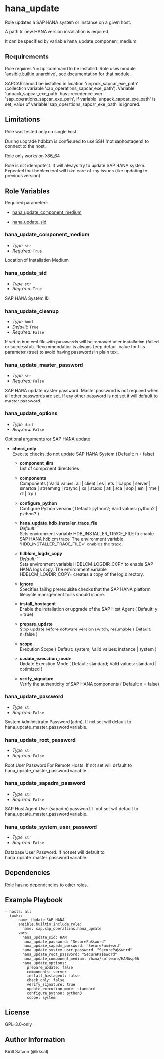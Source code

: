<!--
SPDX-License-Identifier: GPL-3.0-only
SPDX-FileCopyrightText: 2023 Red Hat, Project Atmosphere

Copyright 2023 Red Hat, Project Atmosphere

This program is free software: you can redistribute it and/or modify it under the terms of the GNU
General Public License as published by the Free Software Foundation, version 3 of the License.

This program is distributed in the hope that it will be useful, but WITHOUT ANY WARRANTY; without
even the implied warranty of MERCHANTABILITY or FITNESS FOR A PARTICULAR PURPOSE.
See the GNU General Public License for more details.

Unless required by applicable law or agreed to in writing, software
distributed under the License is distributed on an "AS IS" BASIS,
WITHOUT WARRANTIES OR CONDITIONS OF ANY KIND, either express or implied.
See the License for the specific language governing permissions and
limitations under the License.

You should have received a copy of the GNU General Public License along with this program.
If not, see <https://www.gnu.org/licenses/>.
-->

# hana_update

Role updates a SAP HANA system or instance on a given host.

A path to new HANA version installation is required.

It can be specified by variable hana_update_component_medium

## Requirements

Role requires 'unzip' command to be installed. Role uses module 'ansible.builtin.unarchive', see documentation for that module.

SAPCAR should be installed in location 'unpack_sapcar_exe_path' (collection variable 'sap_operations_sapcar_exe_path'). Variable 'unpack_sapcar_exe_path' has precedence over 'sap_operations_sapcar_exe_path', if variable 'unpack_sapcar_exe_path' is set, value of variable 'sap_operations_sapcar_exe_path' is ignored.

## Limitations

Role was tested only on single host.

During upgrade hdblcm is configured to use SSH (not saphostagent) to connect to the host.

Role only works on X86_64

Role is not idempotent. It will always try to update SAP HANA system.
Expected that hdblcm tool will take care of any issues (like updating to previous version)

<!-- BEGIN: Role Input Parameters -->

## Role Variables

Required parameters:

- [hana_update_component_medium](#hana_update_component_medium)

- [hana_update_sid](#hana_update_sid)

### hana_update_component_medium

- _Type:_ `str`
- _Required:_ `True`

Location of Installation Medium

### hana_update_sid

- _Type:_ `str`
- _Required:_ `True`

SAP HANA System ID.

### hana_update_cleanup

- _Type:_ `bool`
- _Default:_ `True`
- _Required:_ `False`

If set to true xml file with passwords will be removed after installation (failed or successful).
Recommendation is always keep default value for this parameter (true) to avoid having passwords in plain text.

### hana_update_master_password

- _Type:_ `str`
- _Required:_ `False`

SAP HANA update master password.
Master password is not required when all other passwords are set.
If any other password is not set it will default to master password.

### hana_update_options

- _Type:_ `dict`
- _Required:_ `False`

Optional arguments for SAP HANA update

  - **check_only**<br>
            Execute checks, do not update SAP HANA System ( Default: n = false)

      - **component_dirs**<br>
            List of component directories

      - **components**<br>
            Components ( Valid values: all | client | es | ets | lcapps | server | smartda | streaming | rdsync | xs | studio | afl | sca | sop | eml | rme | rtl | trp )

      - **configure_python**<br>
            Configure Python version ( Default: python2; Valid values: python2 | python3 )

      - **hana_update_hdb_installer_trace_file**<br>
        _Default:_ ``<br>
            Sets environment variable HDB_INSTALLER_TRACE_FILE to enable SAP HANA hdblcm trace.
The environment variable 'HDB_INSTALLER_TRACE_FILE=<file>' enables the trace.

      - **hdblcm_logdir_copy**<br>
        _Default:_ ``<br>
            Sets environment variable HDBLCM_LOGDIR_COPY to enable SAP HANA logs copy.
The environment variable HDBLCM_LOGDIR_COPY=<target directory> creates a copy of the log directory.

      - **ignore**<br>
            Specifies failing prerequisite checks that the SAP HANA platform lifecycle management tools should ignore.

      - **install_hostagent**<br>
            Enable the installation or upgrade of the SAP Host Agent ( Default: y = true)

      - **prepare_update**<br>
            Stop update before software version switch, resumable ( Default: n=false )

      - **scope**<br>
            Execution Scope ( Default: system; Valid values: instance | system )

      - **update_execution_mode**<br>
            Update Execution Mode ( Default: standard; Valid values: standard | optimized )

      - **verify_signature**<br>
            Verify the authenticity of SAP HANA components ( Default: n = false)

    
### hana_update_password

- _Type:_ `str`
- _Required:_ `False`

System Administrator Password (<sid>adm). If not set will default to hana_update_master_password variable.

### hana_update_root_password

- _Type:_ `str`
- _Required:_ `False`

Root User Password For Remote Hosts. If not set will default to hana_update_master_password variable.

### hana_update_sapadm_password

- _Type:_ `str`
- _Required:_ `False`

SAP Host Agent User (sapadm) password. If not set will default to hana_update_master_password variable.

### hana_update_system_user_password

- _Type:_ `str`
- _Required:_ `False`

Database User Password. If not set will default to hana_update_master_password variable.

<!-- END: Role Input Parameters -->

## Dependencies

Role has no dependencies to other roles.

## Example Playbook

```ansible
- hosts: all
  tasks:
    - name: Update SAP HANA
      ansible.builtin.include_role:
        name: sap.sap_operations.hana_update
      vars:
        hana_update_sid: HAN
        hana_update_password: "SecurePa$$word"
        hana_update_sapadm_password: "SecurePa$$word"
        hana_update_system_user_password: "SecurePa$$word"
        hana_update_root_password: "SecurePa$$word"
        hana_update_component_medium: /hana/software/HANAsp06
        hana_update_options:
          prepare_update: false
          components: server
          install_hostagent: false
          check_only: false
          verify_signature: true
          update_execution_mode: standard
          configure_python: python3
          scope: system
```

## License

GPL-3.0-only

## Author Information

Kirill Satarin (@kksat)
